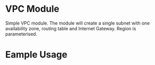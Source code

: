 # VPC Module

Simple VPC  module.
The module will create a single subnet with one availability zone,
routing table and Internet Gateway.
Region is parameterised.

# Eample Usage
